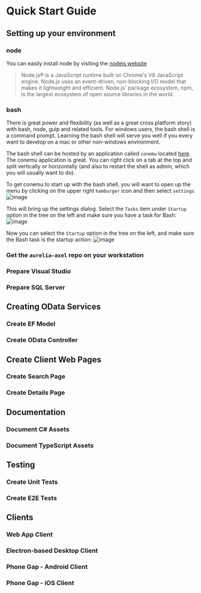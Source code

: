 # Quick Start Guide

## Setting up your environment

### node

You can easily install node by visiting the [nodejs website](https://nodejs.org/en/)

> Node.js® is a JavaScript runtime built on Chrome's V8 JavaScript engine. Node.js uses an event-driven, non-blocking I/O model that makes it lightweight and efficient. Node.js' package ecosystem, npm, is the largest ecosystem of open source libraries in the world.

### bash

There is great power and flexibility (as well as a great cross platform story) with bash, node, gulp and related tools.  For windows users, the bash shell is a command prompt.  Learning the bash shell will serve you well if you every want to develop on a mac or other non-windows environment.

The bash shell can be hosted by an application called `conemu` located [here](https://conemu.github.io/).  The conemu application is great.  You can right click on a tab at the top and split vertically or horizontally (and also to restart the shell as admin, which you will usually want to do).

To get conemu to start up with the bash shell, you will want to open up the menu by clicking on the upper right `hamburger` icon and then select `settings`
![image](https://cloud.githubusercontent.com/assets/10272832/13898408/caa2c878-ed95-11e5-9acd-e91e0e9cfb2a.png)

This will bring up the settings dialog.  Select the `Tasks` item under `Startup` option in the tree on the left and make sure you have a task for Bash:
![image](https://cloud.githubusercontent.com/assets/10272832/13898433/6dbbdc02-ed96-11e5-8950-239aeaf3dbef.png)

Now you can select the `Startup` option in the tree on the left, and make sure the Bash task is the startup action:
![image](https://cloud.githubusercontent.com/assets/10272832/13898442/ad8078e8-ed96-11e5-8f62-a173319dd76c.png)

### Get the `aurelia-axel` repo on your workstation

### Prepare Visual Studio

### Prepare SQL Server

## Creating OData Services

### Create EF Model

### Create OData Controller

## Create Client Web Pages

### Create Search Page

### Create Details Page

## Documentation

### Document C# Assets

### Document TypeScript Assets

## Testing

### Create Unit Tests

### Create E2E Tests

## Clients

### Web App Client

### Electron-based Desktop Client

### Phone Gap - Android Client

### Phone Gap - iOS Client
